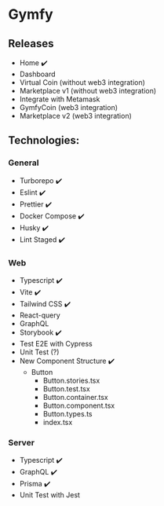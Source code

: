 # Gymfy

## Releases

- Home ✔️
- Dashboard
- Virtual Coin (without web3 integration)
- Marketplace v1 (without web3 integration)
- Integrate with Metamask
- GymfyCoin (web3 integration)
- Marketplace v2 (web3 integration)

## Technologies:

### General

- Turborepo ✔️
- Eslint ✔️
- Prettier ✔️
- Docker Compose ✔️
- Husky ✔️
- Lint Staged ✔️

### Web

- Typescript ✔️
- Vite ✔️
- Tailwind CSS ✔️
- React-query
- GraphQL
- Storybook ✔️
- Test E2E with Cypress
- Unit Test (?)
- New Component Structure ✔️
  - Button
    - Button.stories.tsx
    - Button.test.tsx
    - Button.container.tsx
    - Button.component.tsx
    - Button.types.ts
    - index.tsx

### Server

- Typescript ✔️
- GraphQL ✔️
- Prisma ✔️
- Unit Test with Jest
